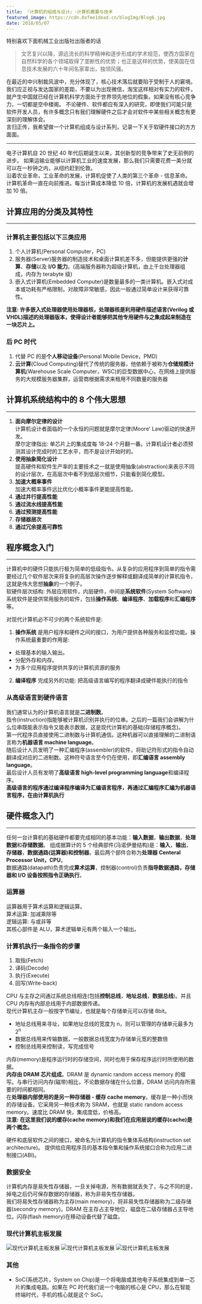 ```yaml
---
title: 『计算机的组成与设计』-计算机概要与技术
featured_image: https://cdn.0xfee1dead.cn/blogImg/Blog6.jpg
date: 2018/05/07
---
```


特别喜欢下面机械工业出版社出版者的话
> 文艺复兴以降，源远流长的科学精神和逐步形成的学术规范，使西方国家在自然科学的各个领域取得了垄断性的优势；也正是这样的优势，使美国在信息技术发展的六十年间名家辈出，独领风骚。

在最近的中兴制裁风波中，充分体现了，核心技术落后就要陷于受制于人的窘境。我们应正视与发达国家的差距，不要以为出现微信，淘宝这样相对有实力的软件，就产生中国就已经在计算机科学方面处于世界领先地位的假象。如果没有核心竞争力，一切都是空中楼阁。
不论硬件、软件都应有深入的研究，即使我们可能只是软件开发人员，有许多概念只有我们理解硬件之后才会对软件中某些相关概念有更深刻的理解体会。  
言归正传，我希望做一个计算机组成与设计系列，记录一下关于软硬件接口的方方面面。
***
电子计算机自 20 世纪 40 年代后期诞生以来，其创新型的竞争带来了史无前例的进步。
如果运输业能够以计算机工业的速度发展，那么我们只需要花费一美分就可以在一秒钟之内，从纽约赶到伦敦。  
沿着农业革命，工业革命的发展，计算机促使了人类的第三个革命 - 信息革命。计算机革命一直在向前推进。每当计算成本降低 10 倍，计算机的发展机遇就会增加 10 倍。  

## 计算应用的分类及其特性
***  
### 计算机主要包括以下三类应用
1. 个人计算机(Personal Computer，PC)
2. 服务器(Server)服务器的制造技术和桌面计算机差不多，但能提供更强的**计算**、**存储**以及 **I/O 能力**。(高端服务器称为超级计算机，由上千台处理器组成，内存为 terabyte 级)
3. 嵌入式计算机(Embedded Computer)是数量最多的一类计算机。嵌入式对成本或功耗有严格限制，对故障非常敏感，因此一般通过简单设计来获得可靠性。

**注意: 许多嵌入式处理器使用处理器核，处理器核是利用硬件描述语言(Verilog 或 VHDL)描述的处理器版本，使得设计者能够把其他专用硬件与之集成起来制造在一块芯片上。**  

### 后 PC 时代
1. 代替 PC 的是**个人移动设备**(Personal Mobile Device，PMD)
2. **云计算**(Cloud Computing)替代了传统的服务器，他依赖于被称为**仓储规模计算机**(Warehouse Scale Computer，WSC)的巨型数据中心，在网络上提供服务的大规模服务器集群，运营商根据需求来租用不同数量的服务器

## 计算机系统结构中的 8 个伟大思想
***  
1. **面向摩尔定律的设计**  
计算机设计者面临的一个永恒的问题就是摩尔定律(Moore' Law)驱动的快速开发。  
摩尔定律指出: 单芯片上的集成度每 18-24 个月翻一番。计算机设计者必须预测其设计完成时的工艺水平，而不是设计开始时的。  
2. **使用抽象简化设计**  
提高硬件和软件生产率的主要技术之一就是使用抽象(abstraction)来表示不同的设计层次，在高层次中看不到低层次细节，只能看到简化模型。  
3. **加速大概率事件**  
加速大概率事件远比优化小概率事件更能提高性能。  
4. **通过并行提高性能**  
5. **通过流水线提高性能**  
6. **通过预测提高性能**  
7. **存储器层次**  
8. **通过冗余提高可靠性**  

## 程序概念入门
***  
计算机中的硬件只能执行极为简单的低级指令。从复杂的应用程序到简单的指令需要经过几个软件层次来将复杂的高层次操作逐步解释或翻译成简单的计算机指令，这就是伟大思想**抽象**的一个例子。  
软硬件层次结构: 外层应用软件，内层硬件，中间是**系统软件**(System Software)   
系统软件是提供常用服务的软件，包括**操作系统**、**编译程序**、**加载程序**和**汇编程序**等。  

对现代计算机必不可少的两个系统软件是: 
1. **操作系统** 是用户程序和硬件之间的接口，为用户提供各种服务和监控功能。操作系统最重要的作用是: 
 - 处理基本的输入输出。
 - 分配外存和内存。
 - 为多个应用程序提供共享的计算机资源的服务  

2. **编译程序** 完成另外的功能: 把高级语言编写的程序翻译成硬件能执行的指令

### 从高级语言到硬件语言
我们通常认为的计算机语言就是**二进制数**。  
指令(instruction)指能够被计算机识别并执行的位串。之后的一篇我们会讲解为什么位串既能表示指令又能表示数据，这是现代计算机的基础(存储程序概念)。  
第一代程序员直接使用二进制数与计算机通信。这种机器可以直接理解的二进制语言称为**机器语言 machine language**。  
随后设计人员发明了一种汇编程序(assembler)的软件，将助记符形式的指令自动翻译成对应的二进制数。这种符号语言至今仍在使用，即**汇编语言 assembly language**。  
最后设计人员有发明了**高级语言 high-level programming language**和编译程序。  
**高级语言的程序通过编译程序编译为汇编语言程序，再通过汇编程序汇编为机器语言程序，在由计算机执行**

## 硬件概念入门
***  
任何一台计算机的基础硬件都要完成相同的基本功能：**输入数据**，**输出数据**，**处理数据**和**存储数据**。
组成据算计的 5 个经典部件(冯诺伊曼结构)是：**输入**，**输出**，**存储器**，**数据通路\(运算器\)**和**控制器**。最后两个部件合称为**处理器 Centeral Processor Unit，CPU**。    
数据通路(datapath)负责完成**算术运算**，控制器(control)负责**指导数据通路，存储器和 I/O 设备按照指令正确执行**。  

### 运算器
运算器用于算术运算和逻辑运算。  
算术运算: 加减乘除等  
逻辑运算: 与或非等  
其核心部件是 ALU，算术逻辑单元有两个输入一个输出。  

### 计算机执行一条指令的步骤
1. 取指(Fetch)
2. 译码(Decode)
3. 执行(Execute)
4. 回写(Write-back)  

CPU 与主存之间通过系统总线相连(包括**控制总线**，**地址总线**，**数据总线**)。并且 CPU 内存有内部总线用于内部数据传递。    
现代计算机主存一般按字节编址，也就是每个存储单元可以存储 8bit。  
- 地址总线用来寻址，如果地址总线的宽度为 n，则可以管理的存储单元最多为 2<sup>n
- 数据总线用来传输数据，一般数据总线宽度为存储单元宽的整数倍
- 控制总线用来控制读，写完成信号

内存(memory)是程序运行时的存储空间，同时也用于保存程序运行时所使用的数据。  
**内存由 DRAM 芯片组成**。DRAM 是 dynamic random access memory 的缩写。与串行访问内存(磁带)相比，不论数据存储在什么位置，DRAM 访问内存所需要的时间都相同。  
在**处理器内部使用的是另一种存储器 - 缓存 cache memory**。缓存是一种小而快的存储设备。它采用另一种技术称为 SRAM，也就是 static random access memory。速度比 DRAM 快，集成度低，价格高。  
**注意: 在这里我们说的缓存(cache memory)和我们在应用层说的缓存(cache)是两个概念。**  

硬件和底层软件之间的接口，被命名为计算机的指令集体系结构(instruction set architecture)。
提供给应用程序员的基本指令集和操作系统接口合称为应用二进制接口(ABI)。 

### 数据安全
计算机内存是易失性存储器，一旦关掉电源，所有数据就丢失了，与之不同的是，掉电之后仍可保存数据的存储器，称为非易失性存储器。  
我们将易失性存储器称为主存(main memory)，将非易失性存储器称为二级存储器(secondry memory)。DRAM 在主存占主导地位，磁盘在二级存储器占主导地位。闪存(flash memory)在移动设备代替了磁盘。  

### 现代计算机主板发展
![现代计算机主板发展](https://cdn.0xfee1dead.cn/contentImg/mainboard/computer-organization1.png)
![现代计算机主板发展](https://cdn.0xfee1dead.cn/contentImg/mainboard/computer-organization2.png)
![现代计算机主板发展](https://cdn.0xfee1dead.cn/contentImg/mainboard/computer-organization3.png)
### 其他
- SoC(系统芯片，System on Chip)是一个将电脑或其他电子系统集成到单一芯片的集成电路。如果在 PC 时代我们说一个电脑的核心是 CPU，那么在智能终端时代，手机的核心就是这个 SoC。
